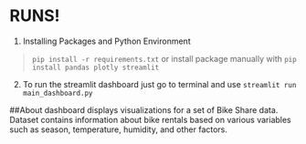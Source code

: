 # RUNS!

1. Installing Packages and Python Environment

> `pip install -r requirements.txt` or install package manually with
> `pip install pandas plotly streamlit`

2. To run the streamlit dashboard just go to terminal and use `streamlit run main_dashboard.py`

##About
dashboard displays visualizations for a set of Bike Share data.
Dataset contains information about bike rentals based on various variables such as season, temperature, humidity, and other factors.
